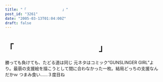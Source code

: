 ```yaml
---
title: "「　　　　　　　　　　」"
post_id: "3261"
date: "2005-03-13T01:04:00Z"
draft: false
---
```


# 「　　　　　　　　　　」

勝っても負けても、たどる道は同じ 元ネタはコミック“GUNSLINGER GIRL”より。最萠の支援絵を描こうとして間に合わなかった一枚。結局どっちの支援なんだかｗ  つまみ食い……３度目ね
